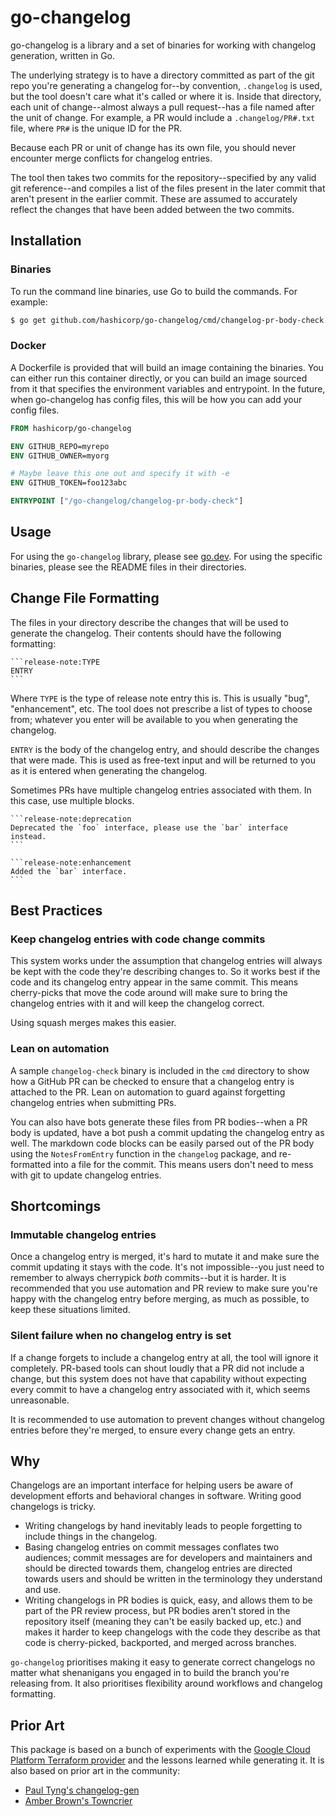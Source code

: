 # go-changelog

go-changelog is a library and a set of binaries for working with changelog
generation, written in Go.

The underlying strategy is to have a directory committed as part of the git
repo you're generating a changelog for--by convention, `.changelog` is used,
but the tool doesn't care what it's called or where it is. Inside that
directory, each unit of change--almost always a pull request--has a file named
after the unit of change. For example, a PR would include a `.changelog/PR#.txt`
file, where `PR#` is the unique ID for the PR.

Because each PR or unit of change has its own file, you should never encounter
merge conflicts for changelog entries.

The tool then takes two commits for the repository--specified by any valid git
reference--and compiles a list of the files present in the later commit that
aren't present in the earlier commit. These are assumed to accurately reflect
the changes that have been added between the two commits.

## Installation

### Binaries

To run the command line binaries, use Go to build the commands. For example:

```sh
$ go get github.com/hashicorp/go-changelog/cmd/changelog-pr-body-check
```

### Docker

A Dockerfile is provided that will build an image containing the binaries. You
can either run this container directly, or you can build an image sourced from
it that specifies the environment variables and entrypoint. In the future, when
go-changelog has config files, this will be how you can add your config files.

```Dockerfile
FROM hashicorp/go-changelog

ENV GITHUB_REPO=myrepo
ENV GITHUB_OWNER=myorg

# Maybe leave this one out and specify it with -e
ENV GITHUB_TOKEN=foo123abc

ENTRYPOINT ["/go-changelog/changelog-pr-body-check"]
```

## Usage

For using the `go-changelog` library, please see [go.dev](https://pkg.go.dev/github.com/hashicorp/go-changelog).
For using the specific binaries, please see the README files in their
directories.

## Change File Formatting

The files in your directory describe the changes that will be used to generate
the changelog. Their contents should have the following formatting:

~~~
```release-note:TYPE
ENTRY
```
~~~

Where `TYPE` is the type of release note entry this is. This is usually "bug",
"enhancement", etc. The tool does not prescribe a list of types to choose from;
whatever you enter will be available to you when generating the changelog.

`ENTRY` is the body of the changelog entry, and should describe the changes
that were made. This is used as free-text input and will be returned to you as
it is entered when generating the changelog.

Sometimes PRs have multiple changelog entries associated with them. In this
case, use multiple blocks.

~~~
```release-note:deprecation
Deprecated the `foo` interface, please use the `bar` interface instead.
```

```release-note:enhancement
Added the `bar` interface.
```
~~~

## Best Practices

### Keep changelog entries with code change commits

This system works under the assumption that changelog entries will always be
kept with the code they're describing changes to. So it works best if the code
and its changelog entry appear in the same commit. This means cherry-picks that
move the code around will make sure to bring the changelog entries with it and
will keep the changelog correct.

Using squash merges makes this easier.

### Lean on automation

A sample `changelog-check` binary is included in the `cmd` directory to show
how a GitHub PR can be checked to ensure that a changelog entry is attached to
the PR. Lean on automation to guard against forgetting changelog entries when
submitting PRs.

You can also have bots generate these files from PR bodies--when a PR body is
updated, have a bot push a commit updating the changelog entry as well. The
markdown code blocks can be easily parsed out of the PR body using the
`NotesFromEntry` function in the `changelog` package, and re-formatted into a
file for the commit. This means users don't need to mess with git to update
changelog entries.

## Shortcomings

### Immutable changelog entries

Once a changelog entry is merged, it's hard to mutate it and make sure the
commit updating it stays with the code. It's not impossible--you just need
to remember to always cherrypick _both_ commits--but it is harder. It is
recommended that you use automation and PR review to make sure you're happy
with the changelog entry before merging, as much as possible, to keep these
situations limited.

### Silent failure when no changelog entry is set

If a change forgets to include a changelog entry at all, the tool will ignore
it completely. PR-based tools can shout loudly that a PR did not include a
change, but this system does not have that capability without expecting every
commit to have a changelog entry associated with it, which seems unreasonable.

It is recommended to use automation to prevent changes without changelog
entries before they're merged, to ensure every change gets an entry.

## Why

Changelogs are an important interface for helping users be aware of development
efforts and behavioral changes in software. Writing good changelogs is tricky.

* Writing changelogs by hand inevitably leads to people forgetting to include
  things in the changelog.
* Basing changelog entries on commit messages conflates two audiences; commit
  messages are for developers and maintainers and should be directed towards
  them, changelog entries are directed towards users and should be written in
  the terminology they understand and use.
* Writing changelogs in PR bodies is quick, easy, and allows them to be part
  of the PR review process, but PR bodies aren't stored in the repository
  itself (meaning they can't be easily backed up, etc.) and makes it harder
  to keep changelogs with the code they describe as that code is cherry-picked,
  backported, and merged across branches.

`go-changelog` prioritises making it easy to generate correct changelogs no
matter what shenanigans you engaged in to build the branch you're releasing
from. It also prioritises flexibility around workflows and changelog
formatting.

## Prior Art

This package is based on a bunch of experiments with the [Google Cloud Platform
Terraform provider](https://github.com/terraform-providers/terraform-provider-google)
and the lessons learned while generating it. It is also based on prior art in
the community:

* [Paul Tyng's changelog-gen](https://github.com/paultyng/changelog-gen)
* [Amber Brown's Towncrier](https://github.com/hawkowl/towncrier)
